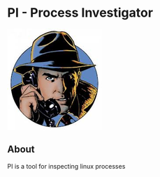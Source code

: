 PI - Process Investigator
=========

![pi](https://raw.githubusercontent.com/adamar/PI/master/doc/pi.jpg)


About	
--------------
PI is a tool for inspecting linux processes

